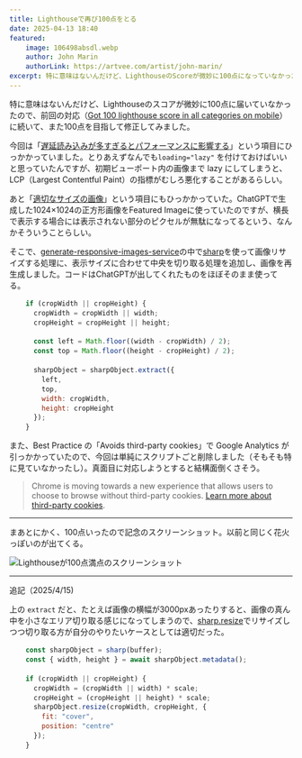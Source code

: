 ```yaml
---
title: Lighthouseで再び100点をとる
date: 2025-04-13 18:40
featured:
    image: 106498absdl.webp
    author: John Marin
    authorLink: https://artvee.com/artist/john-marin/
excerpt: 特に意味はないんだけど、LighthouseのScoreが微妙に100点になっていなかったので、ふたたび100点を目指して修正してみました。
---
```

特に意味はないんだけど、Lighthouseのスコアが微妙に100点に届いていなかったので、前回の対応（[Got 100 lighthouse score in all categories on mobile](/2020/got-100-lighthouse-score-in-all-categories-on-mobile.html)）に続いて、また100点を目指して修正してみました。

今回は「[遅延読み込みが多すぎるとパフォーマンスに影響する](https://web.dev/articles/lcp-lazy-loading)」という項目にひっかかっていました。とりあえずなんでも`loading="lazy"` を付けておけばいいと思っていたんですが、初期ビューポート内の画像まで lazy にしてしまうと、LCP（Largest Contentful Paint）の指標がむしろ悪化することがあるらしい。

あと「[適切なサイズの画像](https://developer.chrome.com/docs/lighthouse/performance/uses-responsive-images)」という項目にもひっかかっていた。ChatGPTで生成した1024×1024の正方形画像をFeatured Imageに使っていたのですが、横長で表示する場合には表示されない部分のピクセルが無駄になってるという、なんかそういうことらしい。

そこで、[generate-responsive-images-service](https://github.com/memolog/generate-responsive-images-service)の中で[sharp](https://github.com/lovell/sharp)を使って画像リサイズする処理に、表示サイズに合わせて中央を切り取る処理を追加し、画像を再生成しました。コードはChatGPTが出してくれたものをほぼそのまま使ってる。

```javascript
    if (cropWidth || cropHeight) {
      cropWidth = cropWidth || width;
      cropHeight = cropHeight || height;

      const left = Math.floor((width - cropWidth) / 2);
      const top = Math.floor((height - cropHeight) / 2);

      sharpObject = sharpObject.extract({
        left,
        top,
        width: cropWidth,
        height: cropHeight
      });
    }
```

また、Best Practice の「Avoids third-party cookies」で Google Analytics が引っかかっていたので、今回は単純にスクリプトごと削除しました（そもそも特に見ていなかったし）。真面目に対応しようとすると結構面倒くさそう。

> Chrome is moving towards a new experience that allows users to choose to browse without third-party cookies. [Learn more about third-party cookies](https://privacysandbox.google.com/cookies).

----

まあとにかく、100点いったので記念のスクリーンショット。以前と同じく花火っぽいのが出てくる。

<img src="/assets/images/lighthouse_100_again/lighthouse_100_again.webp" srcset="/assets/images/lighthouse_100_again/lighthouse_100_again.webp, /assets/images/lighthouse_100_again/lighthouse_100_again@2x.webp" class="screenshot" width="921" height="612" loading="lazy" alt="Lighthouseが100点満点のスクリーンショット">

----
追記（2025/4/15)

上の `extract` だと、たとえば画像の横幅が3000pxあったりすると、画像の真ん中を小さなエリア切り取る感じになってしまうので、[sharp.resize](https://sharp.pixelplumbing.com/api-resize/)でリサイズしつつ切り取る方が自分のやりたいケースとしては適切だった。

```javascript
    const sharpObject = sharp(buffer);
    const { width, height } = await sharpObject.metadata();

    if (cropWidth || cropHeight) {
      cropWidth = (cropWidth || width) * scale;
      cropHeight = (cropHeight || height) * scale;
      sharpObject.resize(cropWidth, cropHeight, {
        fit: "cover",
        position: "centre"
      });
    }
```
